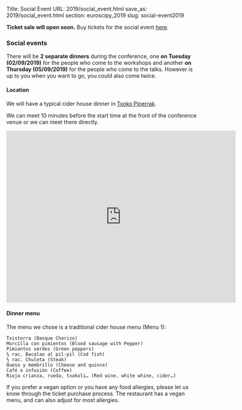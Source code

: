 Title: Social Event
URL: 2019/social_event.html
save_as: 2019/social_event.html
section: euroscipy_2019
slug: social-event2019


**Ticket sale will open soon.**
Buy tickets for the social event [here](https://ti.to/acpyss/euroscipy-2019).


### Social events

There will be **2 separate dinners** during the conference, one **on Tuesday (02/09/2019)**
for the people who come to the workshops and another **on Thursday (05/09/2019)**
for the people who come to the talks. 
However is up to you when you want to go, you could also come twice.


#### Location

We will have a typical cider house dinner in [Txoko Piperrak](http://www.txokopiperrak.com/). 

We can meet 10 minutes before the start time at the front of the conference
venue or we can meet there directly.

<iframe src="https://www.google.com/maps/embed?pb=!1m18!1m12!1m3!1d2905.4142366048204!2d-2.928685684279176!3d43.26369688554721!2m3!1f0!2f0!3f0!3m2!1i1024!2i768!4f13.1!3m3!1m2!1s0xd4e4fda73f10843%3A0x3240389a80937f1c!2sTxoko+Piperrak+Comidas+Grupos!5e0!3m2!1sen!2sde!4v1562518438559!5m2!1sen!2sde" width="600" height="450" frameborder="0" style="border:0" allowfullscreen>
</iframe>


#### Dinner menu

The menu we chose is a traditional cider house menu (Menu 1):

```
Txistorra (Basque Chorizo)
Morcilla con pimientos (Blood sausage with Pepper)
Pimientos verdes (Green peppers)
½ rac. Bacalao al pil-pil (Cod fish)
½ rac. Chuleta (Steak)
Queso y membrillo (Cheese and quince)
Café o infusión (Coffee)
Rioja crianza, rueda, txakoli… (Red wine, white whine, cider…)
```

If you prefer a vegan option or you have any food allergies, please let us know
through the ticket purchase process. The restaurant has a vegan menu, and can
also adjust for most allergies.


